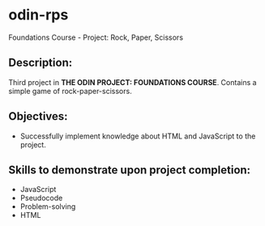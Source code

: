# odin-rps
Foundations Course - Project: Rock, Paper, Scissors

## Description:
Third project in **THE ODIN PROJECT: FOUNDATIONS COURSE**. Contains a simple game of rock-paper-scissors.

## Objectives:
* Successfully implement knowledge about HTML and JavaScript to the project.

## Skills to demonstrate upon project completion:
* JavaScript
* Pseudocode
* Problem-solving
* HTML